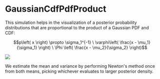 # GaussianCdfPdfProduct
This simulation helps in the visualization of a posterior probability distributions that are proportional to the product of a Gaussian PDF and CDF:

$$p\left( x \right) \propto \sigma_1^{-1} \ \varphi\left( \frac{x - \mu_1}{\sigma_1} \right) \ \Phi \left( \frac{x - \mu_2}{\sigma_2} \right)$$

![](Misc/animation.gif)

We estimate the mean and variance by performing Newton's method once from both means, picking whichever evaluates to larger posterior density.  
